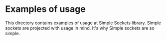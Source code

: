 # Examples of usage

This directory contains examples of usage at Simple Sockets library.
Simple sockets are projected with usage in mind. It's why Simple sockets are so simple.
